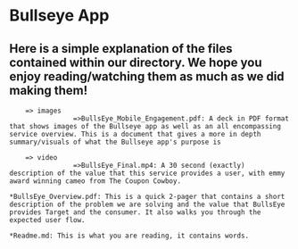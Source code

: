 # Bullseye App

## Here is a simple explanation of the files contained within our directory. We hope you enjoy reading/watching them as much as we did making them!

		=> images
					=>BullsEye_Mobile_Engagement.pdf: A deck in PDF format that shows images of the Bullseye app as well as an all encompassing service overview. This is a document that gives a more in depth summary/visuals of what the Bullseye app's purpose is
		
		=> video
					=>BullsEye_Final.mp4: A 30 second (exactly) description of the value that this service provides a user, with emmy award winning cameo from The Coupon Cowboy.

	*BullsEye_Overview.pdf: This is a quick 2-pager that contains a short description of the problem we are solving and the value that BullsEye provides Target and the consumer. It also walks you through the expected user flow.
	
	*Readme.md: This is what you are reading, it contains words.